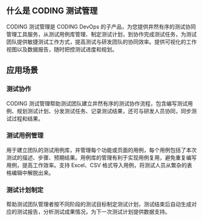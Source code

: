 ## 什么是 CODING 测试管理
CODING 测试管理是 CODING DevOps 的子产品，为您提供井然有序的测试协同管理工具服务，从测试用例库管理、制定测试计划，到协作完成测试任务，为测试团队提供敏捷测试工作方式，提高测试与研发团队的协同效率。提供可视化的工作视图以及数据报告，随时把控测试进度和规划。

## 应用场景
### 测试协作
CODING 测试管理帮助测试团队建立井然有序的测试协作流程，包含编写测试用例、规划测试计划、分发测试任务、记录测试结果，还可与研发人员协同，同步测试过程和结果。

### 测试用例管理
用于建立团队的测试用例库，并管理每个功能或页面的用例，每个用例包括了本次测试的描述、步骤、预期结果。用例库的管理有利于实现用例复用，避免重复编写用例，提高工作效率。支持 Excel、CSV 格式导入用例，将测试人员从繁杂的表格编辑中解脱出来。

### 测试计划制定
帮助测试团队管理者按不同阶段的测试目标制定测试计划，测试结束后自动生成对应的测试报告，分析测试成果情况，为下一次测试计划提供数据支持。
